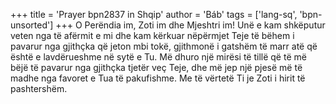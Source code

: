 +++
title = 'Prayer bpn2837 in Shqip'
author = 'Báb'
tags = ['lang-sq', 'bpn-unsorted']
+++
O Perëndia im, Zoti im dhe Mjeshtri im! Unë e kam shkëputur veten nga të afërmit e mi dhe kam kërkuar nëpërmjet Teje të bëhem i pavarur nga gjithçka që jeton mbi tokë, gjithmonë i gatshëm të marr atë që është e lavdërueshme në sytë e Tu. Më dhuro një mirësi të tillë që të më bëjë të pavarur nga gjithçka tjetër veç Teje, dhe më jep një pjesë më të madhe nga favoret e Tua të pakufishme. Me të vërtetë Ti je Zoti i hirit të pashtershëm.

